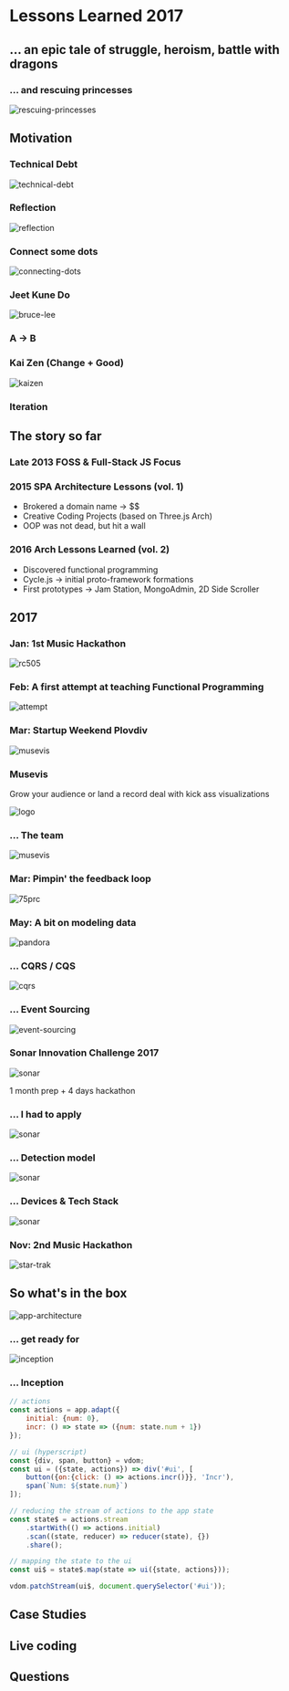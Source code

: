 # Lessons Learned 2017

## ... an epic tale of struggle, heroism, battle with dragons

### ... and rescuing princesses
![rescuing-princesses](./assets/img/rescuing-princesses.png)

## Motivation

### Technical Debt
![technical-debt](./assets/img/technical-debt.png)

### Reflection
![reflection](./assets/img/tree.png)

### Connect some dots
![connecting-dots](./assets/img/connecting-dots.jpg)

### Jeet Kune Do
![bruce-lee](./assets/img/bruce-lee.png)

### A -> B

### Kai Zen (Change + Good)
![kaizen](./assets/img/kaizen.svg)

### Iteration

## The story so far

### Late 2013 FOSS & Full-Stack JS Focus

### 2015 SPA Architecture Lessons (vol. 1)
- Brokered a domain name -> $$
- Creative Coding Projects (based on Three.js Arch)
- OOP was not dead, but hit a wall

### 2016 Arch Lessons Learned (vol. 2)
- Discovered functional programming
- Cycle.js -> initial proto-framework formations
- First prototypes -> Jam Station, MongoAdmin, 2D Side Scroller

## 2017

### Jan: 1st Music Hackathon
![rc505](./assets/img/rc-505.jpg)

### Feb: A first attempt at teaching Functional Programming
![attempt](./assets/img/attempt.jpg)

### Mar: Startup Weekend Plovdiv
![musevis](./assets/img/musevis-getting-ready.jpg)

### Musevis
Grow your audience or land a record deal with kick ass visualizations


![logo](./assets/img/musevis-logo.png)

### ... The team
![musevis](./assets/img/musevis-team.jpg)

### Mar: Pimpin' the feedback loop
![75prc](./assets/img/pimp-my-spectrum.jpg)

### May: A bit on modeling data
![pandora](./assets/img/pandora.jpg)

### ... CQRS / CQS
![cqrs](./assets/img/cqrs.png)

### ... Event Sourcing
![event-sourcing](./assets/img/event-sourcing.png)

### Sonar Innovation Challenge 2017

![sonar](./assets/img/sonar.png)

1 month prep + 4 days hackathon

### ... I had to apply
![sonar](./assets/img/sonar-challengers.png)

### ... Detection model
![sonar](./assets/img/sonar-detection-model.png)

### ... Devices & Tech Stack
![sonar](./assets/img/sonar-devices-tech-stack.png)

### Nov: 2nd Music Hackathon
![star-trak](./assets/img/star-trak.png)


## So what's in the box
![app-architecture](./assets/img/app-architecture.png)

### ... get ready for
![inception](./assets/img/inception.gif)

### ... Inception
```js
// actions
const actions = app.adapt({
	initial: {num: 0},
	incr: () => state => ({num: state.num + 1})
});

// ui (hyperscript)
const {div, span, button} = vdom;
const ui = ({state, actions}) => div('#ui', [
	button({on:{click: () => actions.incr()}}, 'Incr'),
	span(`Num: ${state.num}`)
]);

// reducing the stream of actions to the app state
const state$ = actions.stream
	.startWith(() => actions.initial)
	.scan((state, reducer) => reducer(state), {})
	.share();

// mapping the state to the ui
const ui$ = state$.map(state => ui({state, actions}));

vdom.patchStream(ui$, document.querySelector('#ui'));
```

## Case Studies


## Live coding


## Questions
